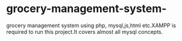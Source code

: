 # grocery-management-system-
grocery management system using php, mysql,js,html etc.XAMPP is required to run this project.It covers almost all mysql concepts.
